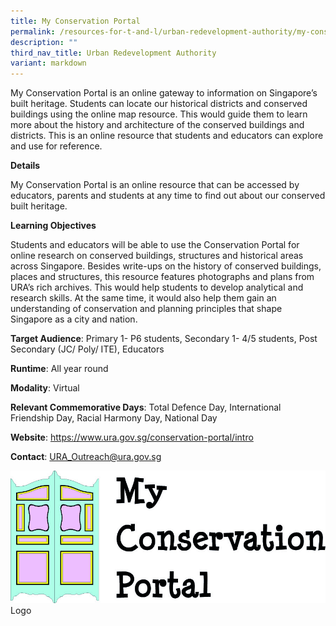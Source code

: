 ```yaml
---
title: My Conservation Portal
permalink: /resources-for-t-and-l/urban-redevelopment-authority/my-conservation-portal/
description: ""
third_nav_title: Urban Redevelopment Authority
variant: markdown
---
```

My Conservation Portal is an online gateway to information on Singapore’s built heritage. Students can locate our historical districts and conserved buildings using the online map resource. This would guide them to learn more about the history and architecture of the conserved buildings and districts. This is an online resource that students and educators can explore and use for reference.

**Details**

My Conservation Portal is an online resource that can be accessed by educators, parents and students at any time to find out about our conserved built heritage.

**Learning Objectives**

Students and educators will be able to use the Conservation Portal for online research on conserved buildings, structures and historical areas across Singapore. Besides write-ups on the history of conserved buildings, places and structures, this resource features photographs and plans from URA’s rich archives. This would help students to develop analytical and research skills. At the same time, it would also help them gain an understanding of conservation and planning principles that shape Singapore as a city and nation.

**Target Audience**: Primary 1- P6 students, Secondary 1- 4/5 students, Post Secondary (JC/ Poly/ ITE), Educators
	
**Runtime**: All year round	
	
**Modality**: Virtual
	
**Relevant Commemorative Days**: Total Defence Day, International Friendship Day, Racial Harmony Day,  National Day	
	
**Website**: https://www.ura.gov.sg/conservation-portal/intro
	
**Contact**: URA_Outreach@ura.gov.sg

![](/images/MyConsPortal_logo.jpg)
Logo